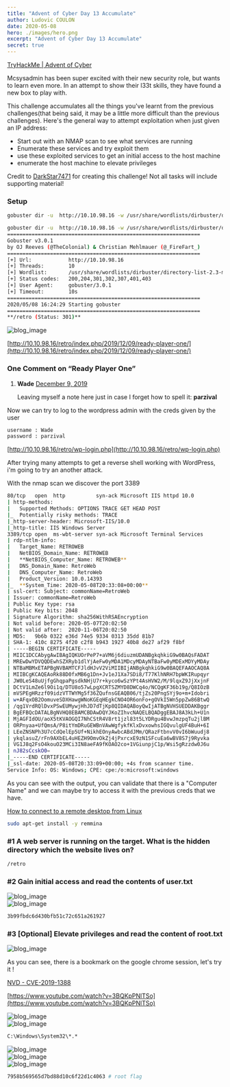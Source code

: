 ```yaml
---
title: "Advent of Cyber Day 13 Accumulate"
author: Ludovic COULON
date: 2020-05-08
hero: ./images/hero.png
excerpt: "Advent of Cyber Day 13 Accumulate"
secret: true
---
```


[TryHackMe | Advent of Cyber](https://tryhackme.com/room/25daysofchristmas)

Mcsysadmin has been super excited with their new security role, but
wants to learn even more. In an attempt to show their l33t skills, they
have found a new box to play with.

This challenge accumulates all the things you've learnt from the previous challenges(that being said,
it may be a little more difficult than the previous challenges). Here's
the general way to attempt exploitation when just given an IP address:

- Start out with an NMAP scan to see what services are running
- Enumerate these services and try exploit them
- use these exploited services to get an initial access to the host machine
- enumerate the host machine to elevate privileges

Credit to [DarkStar7471](https://tryhackme.com/p/DarkStar7471) for creating this challenge! Not all tasks will include supporting material!

### Setup

```bash
gobuster dir -u  http://10.10.98.16 -w /usr/share/wordlists/dirbuster/directory-list-2.3-medium.txt
```

```bash
gobuster dir -u  http://10.10.98.16 -w /usr/share/wordlists/dirbuster/directory-list-2.3-medium.txt
===============================================================
Gobuster v3.0.1
by OJ Reeves (@TheColonial) & Christian Mehlmauer (@_FireFart_)
===============================================================
[+] Url:            http://10.10.98.16
[+] Threads:        10
[+] Wordlist:       /usr/share/wordlists/dirbuster/directory-list-2.3-medium.txt
[+] Status codes:   200,204,301,302,307,401,403
[+] User Agent:     gobuster/3.0.1
[+] Timeout:        10s
===============================================================
2020/05/08 16:24:29 Starting gobuster
===============================================================
**/retro (Status: 301)**
```

<div className="Image__Medium">
  <img src="https://i.imgur.com/TnYgs1a.png" alt="blog_image" />
</div>

[http://10.10.98.16/retro/index.php/2019/12/09/ready-player-one/](http://10.10.98.16/retro/index.php/2019/12/09/ready-player-one/)

### One Comment on “Ready Player One”

1. **Wade** [December 9, 2019](http://10.10.98.16/retro/index.php/2019/12/09/ready-player-one/#comment-2)

   Leaving myself a note here just in case I forget how to spell it: **parzival**

Now we can try to log to the wordpress admin with the creds given by the user

```bash
username : Wade
password : parzival
```

[http://10.10.98.16/retro/wp-login.php](http://10.10.98.16/retro/wp-login.php)

After trying many attempts to get a reverse shell working with WordPress, i'm going to try an another attack.

With the nmap scan we discover the port 3389

```bash
80/tcp   open  http          syn-ack Microsoft IIS httpd 10.0
| http-methods:
|   Supported Methods: OPTIONS TRACE GET HEAD POST
|_  Potentially risky methods: TRACE
|_http-server-header: Microsoft-IIS/10.0
|_http-title: IIS Windows Server
3389/tcp open  ms-wbt-server syn-ack Microsoft Terminal Services
| rdp-ntlm-info:
|   Target_Name: RETROWEB
|   NetBIOS_Domain_Name: RETROWEB
|   **NetBIOS_Computer_Name: RETROWEB**
|   DNS_Domain_Name: RetroWeb
|   DNS_Computer_Name: RetroWeb
|   Product_Version: 10.0.14393
|_  **System_Time: 2020-05-08T20:33:08+00:00**
| ssl-cert: Subject: commonName=RetroWeb
| Issuer: commonName=RetroWeb
| Public Key type: rsa
| Public Key bits: 2048
| Signature Algorithm: sha256WithRSAEncryption
| Not valid before: 2020-05-07T20:02:50
| Not valid after:  2020-11-06T20:02:50
| MD5:   9b6b 0322 e36d 74e5 9334 0313 35dd 81b7
| SHA-1: 410c 8275 4f20 c2f8 b943 1927 40b8 de27 af29 f8bf
| -----BEGIN CERTIFICATE-----
| MIIC1DCCAbygAwIBAgIQKUOrPeP7+aVM6j6diuzmUDANBgkqhkiG9w0BAQsFADAT
| MREwDwYDVQQDEwhSZXRyb1dlYjAeFw0yMDA1MDcyMDAyNTBaFw0yMDExMDYyMDAy
| NTBaMBMxETAPBgNVBAMTCFJldHJvV2ViMIIBIjANBgkqhkiG9w0BAQEFAAOCAQ8A
| MIIBCgKCAQEAoRk88D0fxMB6g1Dn+Jv1eJ1Xa7SDi8/T77KlhNRH7bpWKIRupqyr
| JW0LeS48uUjfgGhqpaPgsdkNHjU7r+kyco6wSzYPt4AsHVW2/M/9lqxZ9JjXxjnF
| DCtV1LmZe6l9Oi1q/DTU8o57wLpgXCRTSZMYD8DWCq4o/NCQgKF36b19g/Q8IOzB
| mVSPEgHRzzf09idzVTTWYMg5f36ZQufnsGEAQB06/tjZs20PngSYj9o+m+Idobri
| w+AFqxOB2OomuveSDXHawgWNoKGEqHEgkCNO4OR6onFo+gOVkI5Wn5ppZw86BtwQ
| /qg1VrdRQlDvxPSwEUMywjHhJD7dTjKp8QIDAQABoyQwIjATBgNVHSUEDDAKBggr
| BgEFBQcDATALBgNVHQ8EBAMCBDAwDQYJKoZIhvcNAQELBQADggEBAJ8A3kLh+U1n
| MjAGFIdOU/aoX5tKVAOGQI7NhCStR4V8rt1jzl83t5LYDRgu4BvwJmzpqTu2jlBM
| ORPnyaa+UfQmsA/P8itYmDRuGEWBnVAwWgfykfKlxDvxowhsIGQvulgUF4BuH+6I
| LEeZNSNPh3U7cCdQelEp5Uf+NikhEOnyAwbcABdJMm/QRazFtbnvV0vI6bWuudj8
| ykqlasuZ/rFn9AXbEL4uHEZH9OmvOkZj4jPxrcxE9zN1SFcuEa6wBV8S7j9Ryvka
| VG1J8q2FsO4kouO23MCi3IN8aeFA9fKOAO2co+1VGiunpjC1p/Wsi5gRzzdw0J6u
| nJ82sCcskO0=
|_-----END CERTIFICATE-----
|_ssl-date: 2020-05-08T20:33:09+00:00; +4s from scanner time.
Service Info: OS: Windows; CPE: cpe:/o:microsoft:windows
```

As you can see with the output, you can validate that there is a "Computer Name" and we can maybe try to access it with the previous creds that we have.

[How to connect to a remote desktop from Linux](https://opensource.com/article/18/6/linux-remote-desktop)

```bash
sudo apt-get install -y remmina
```

### #1 A web server is running on the target. What is the hidden directory which the website lives on?

```bash
/retro
```

### #2 Gain initial access and read the contents of user.txt

<div className="Image__Medium">
  <img src="https://i.imgur.com/bOh3bTq.png" alt="blog_image" />
</div>

<div className="Image__Medium">
  <img src="https://imgur.com/aZijGff.png" alt="blog_image" />
</div>

```bash
3b99fbdc6d430bfb51c72c651a261927
```

### #3 [Optional] Elevate privileges and read the content of root.txt

<div className="Image__Medium">
  <img src="https://imgur.com/nFCPL8x.png" alt="blog_image" />
</div>

As you can see, there is a bookmark on the google chrome session, let's try it !

[NVD - CVE-2019-1388](https://nvd.nist.gov/vuln/detail/CVE-2019-1388)

[https://www.youtube.com/watch?v=3BQKpPNlTSo](https://www.youtube.com/watch?v=3BQKpPNlTSo)

<div className="Image__Medium">
  <img src="https://imgur.com/uuJaz67.png" alt="blog_image" />
</div>

<div className="Image__Medium">
  <img src="https://imgur.com/HnLtmbZ.png" alt="blog_image" />
</div>

```bash
C:\Windows\System32\*.*
```

<div className="Image__Medium">
  <img src="https://imgur.com/vmDZgOv.png" alt="blog_image" />
</div>

<div className="Image__Medium">
  <img src="https://imgur.com/RPs7HQW.png" alt="blog_image" />
</div>

<div className="Image__Medium">
  <img src="https://i.imgur.com/7vRL2nJ.png" alt="blog_image" />
</div>

```bash
7958b569565d7bd88d10c6f22d1c4063 # root flag
```
